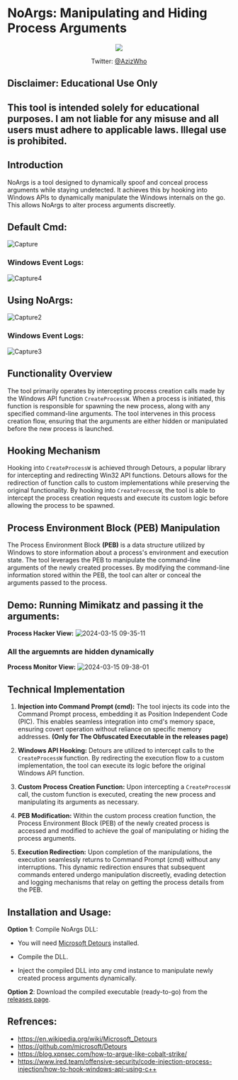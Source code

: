 # NoArgs: Manipulating and Hiding Process Arguments

<div align="center">
  <img src="https://github.com/oh-az/NoArgs/assets/74332587/fb60d7eb-421f-43c5-9a59-cc489f27872e">
</div>


<p align="center">
  Twitter: <a href="https://x.com/AzizWho">@AzizWho</a>
</p>

## Disclaimer: Educational Use Only

## This tool is intended solely for educational purposes. I am not liable for any misuse and all users must adhere to applicable laws. Illegal use is prohibited.


## Introduction

NoArgs is a tool designed to dynamically spoof and conceal process arguments while staying undetected. It achieves this by hooking into Windows APIs to dynamically manipulate the Windows internals on the go. This allows NoArgs to alter process arguments discreetly.

## Default Cmd:
![Capture](https://github.com/oh-az/NoArgs/assets/74332587/2cf26a33-af40-40ff-9fa9-6ee823dc1e4d)

### Windows Event Logs:
![Capture4](https://github.com/oh-az/NoArgs/assets/74332587/8fd761e2-f52c-467a-a738-f0eea0cea88c)

## Using NoArgs:
![Capture2](https://github.com/oh-az/NoArgs/assets/74332587/5edb1db8-6951-42fe-b1c8-edf2b8ea4f0e)

### Windows Event Logs:
![Capture3](https://github.com/oh-az/NoArgs/assets/74332587/eb9d8fba-9f0d-4fbf-a022-444e7fda2924)


## Functionality Overview

The tool primarily operates by intercepting process creation calls made by the Windows API function `CreateProcessW`. When a process is initiated, this function is responsible for spawning the new process, along with any specified command-line arguments. The tool intervenes in this process creation flow, ensuring that the arguments are either hidden or manipulated before the new process is launched.

## Hooking Mechanism

Hooking into `CreateProcessW` is achieved through Detours, a popular library for intercepting and redirecting Win32 API functions. Detours allows for the redirection of function calls to custom implementations while preserving the original functionality. By hooking into `CreateProcessW`, the tool is able to intercept the process creation requests and execute its custom logic before allowing the process to be spawned.

## Process Environment Block (PEB) Manipulation

The Process Environment Block **(PEB)** is a data structure utilized by Windows to store information about a process's environment and execution state. The tool leverages the PEB to manipulate the command-line arguments of the newly created processes. By modifying the command-line information stored within the PEB, the tool can alter or conceal the arguments passed to the process.

## Demo: Running Mimikatz and passing it the arguments:

**Process Hacker View:**
![2024-03-15 09-35-11](https://github.com/oh-az/NoArgs/assets/74332587/8d012450-84d5-4cce-81a7-7765a2387812)

### All the arguemnts are hidden dynamically 
**Process Monitor View:**
![2024-03-15 09-38-01](https://github.com/oh-az/NoArgs/assets/74332587/a9409a29-e5e5-4619-bb57-458c6f69c421)

## Technical Implementation

1. **Injection into Command Prompt (cmd):** The tool injects its code into the Command Prompt process, embedding it as Position Independent Code (PIC). This enables seamless integration into cmd's memory space, ensuring covert operation without reliance on specific memory addresses. **(Only for The Obfuscated Executable in the releases page)**

2. **Windows API Hooking:** Detours are utilized to intercept calls to the `CreateProcessW` function. By redirecting the execution flow to a custom implementation, the tool can execute its logic before the original Windows API function.

3. **Custom Process Creation Function:** Upon intercepting a `CreateProcessW` call, the custom function is executed, creating the new process and manipulating its arguments as necessary.

4. **PEB Modification:** Within the custom process creation function, the Process Environment Block (PEB) of the newly created process is accessed and modified to achieve the goal of manipulating or hiding the process arguments.

5. **Execution Redirection:** Upon completion of the manipulations, the execution seamlessly returns to Command Prompt (cmd) without any interruptions. This dynamic redirection ensures that subsequent commands entered undergo manipulation discreetly, evading detection and logging mechanisms that relay on getting the process details from the PEB.

## Installation and Usage:

**Option 1**: Compile NoArgs DLL:

- You will need [Microsoft Detours](https://github.com/microsoft/Detours) installed.

- Compile the DLL.
- Inject the compiled DLL into any cmd instance to manipulate newly created process arguments dynamically.




**Option 2**: Download the compiled executable (ready-to-go) from the [releases page](https://github.com/oh-az/NoArgs/releases/tag/releases).


## Refrences:

- https://en.wikipedia.org/wiki/Microsoft_Detours
- https://github.com/microsoft/Detours
- https://blog.xpnsec.com/how-to-argue-like-cobalt-strike/
- https://www.ired.team/offensive-security/code-injection-process-injection/how-to-hook-windows-api-using-c++
